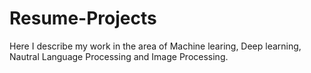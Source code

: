 # Resume-Projects
Here I describe my work in the area of Machine learing, Deep learning, Nautral Language Processing and Image Processing.
